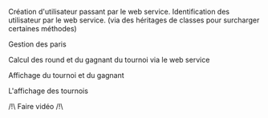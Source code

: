 Création d'utilisateur passant par le web service.
Identification des utilisateur par le web service.
(via des héritages de classes pour surcharger certaines méthodes)

Gestion des paris

Calcul des round et du gagnant du tournoi via le web service

Affichage du tournoi et du gagnant

L'affichage des tournois

/!\ Faire vidéo /!\